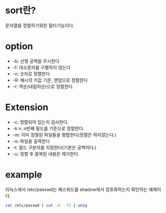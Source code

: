 # sort란?

문자열을 정렬하기위한 필터기능이다.

# option
* -b: 선행 공백을 무시한다
* -f: 대소문자를 구별하지 않는다
* -n: 숫자로 정렬한다
* -R: 해시의 키값 기준, 랜덤으로 정렬한다
* -r: 역순(내림차순)으로 정렬한다.

# Extension

* -c: 정렬되어 있는지 검사한다.
* -k n: n번째 필드를 기준으로 정렬한다.
* -m: 이미 정렬된 파일들을 병합한다(정렬은 하지않는다.)
* -o: 파일을 출력한다
* -t: 필드 구분자를 지정한다(기본은 공백이다.)
* -u: 정렬 후 중복된 내용은 제거한다.

# example

리눅스에서 /etc/passwd는 페스워드를 shadow에서 암호화하는지 확인하는 예제이다.
``` bash
cat /etc/passwd | cut -d: -f2 | uniq
```
